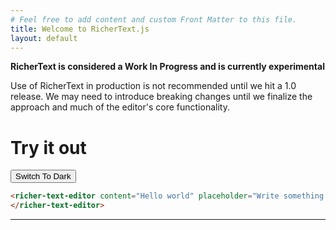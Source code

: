 ```yaml
---
# Feel free to add content and custom Front Matter to this file.
title: Welcome to RicherText.js
layout: default
---
```


<div class='callout' data-color='yellow'>
  <p><strong>RicherText is considered a Work In Progress and is currently experimental</strong></p>
  <p>Use of RicherText in production is not recommended until we hit a 1.0 release. We may need to introduce breaking changes until we finalize the approach and much of the editor's core functionality.</p>
</div>

# Try it out

<div id="#theme-switcher">
  <button>Switch To Dark</button>
</div>
<input type="hidden" id="foobar" />
<richer-text-editor tables="true" input="foobar" callouts="true" bubble-menu-options='{ "highlight": false }' content="<div class='callout' data-color='gray'>

<p style='text-align: center'><strong><span style='font-size: 20px'>Welcome to RicherText</span></strong></p>
<p>RicherText aims to provide an alternative solution to using ActionText and Trix in Ruby on Rails. It uses a rich text editor based on TipTap (which itself is based on ProseMirror).</p>
</div>
<h1>We have H1 headings</h1>
<p>Not only do we have headings, and regular paragraphs, you can find an example ✨ <strong>Table</strong> ✨ below. Mind blowing stuff, isn't it? You can use the / insert menu to insert a Table</p>
<table>
  <tbody>
    <tr>
      <th>Name</th>
      <th colspan='3'>Description</th>
    </tr>
    <tr>
      <td>Cyndi Lauper</td>
      <td>singer</td>
      <td>songwriter</td>
      <td>actress</td>
    </tr>
  </tbody>
</table>

<p>Tables are an opt-in feature, so you'll need to pass <code>tables: true</code> to enable them where you want them.</p>
<h2>We have H2 headings</h2>
<p>Some text here</p>
<p>Code blocks? <em>We've got those!</em> It'll even <strong>syntax highlight</strong> as you type, try it! (Shift+Enter to exit a codeblock) Try hitting tab while you're in a codeblock too 😀.</p>
<pre>class Playground < ApplicationRecord
  has_richer_text :body
  
  validates :title, presence: true
end</pre>

<p>Another paragraph here, maybe showing off the small text.</p>
" placeholder="Write something..."></richer-text-editor>

```html
<richer-text-editor content="Hello world" placeholder="Write something...">
</richer-text-editor>
```

---
